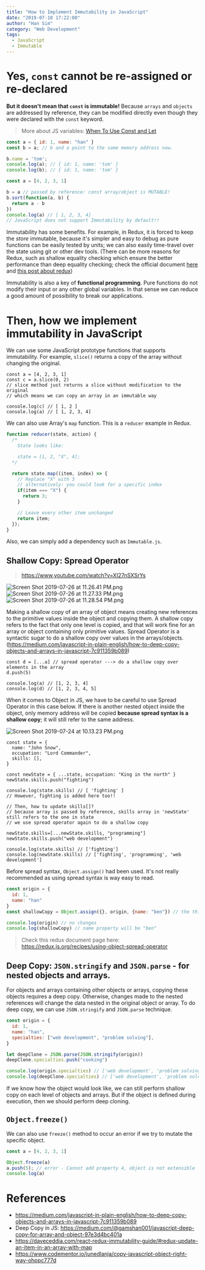 ```yaml
---
title: "How to Implement Immutability in JavaScript"
date: "2019-07-18 17:22:00"
author: "Han Sim"
category: "Web Development"
tags:
  - JavaScript
  - Immutable
---
```


# Yes, `const` cannot be re-assigned or re-declared

**But it doesn't mean that `const` is immutable!** Because `arrays` and `objects` are addressed by reference, they can be modified directly even though they were declared with the `const` keyword.

> More about JS variables: [When To Use Const and Let](https://blog.hansim.dev/javascript-when-to-use-const-and-let)

```JavaScript
const a = { id: 1, name: "han" }
const b = a; // b and a point to the same memory address now.

b.name = 'tom';
console.log(a); // { id: 1, name: 'tom' }
console.log(b); // { id: 1, name: 'tom' }
```

```JavaScript
const a = [4, 2, 3, 1]

b = a // passed by reference: const array/object is MUTABLE!
b.sort(function(a, b) {
  return a - b
})
console.log(a) // [ 1, 2, 3, 4]
// JavaScript does not support Immutability by default!!
```

Immutability has some benefits. For example, in Redux, it is forced to keep the _store_ immutable, because it's simpler and easy to debug as pure functions can be easily tested by units; we can also easily time-travel over the state using git or other dev tools. (There can be more reasons for Redux, such as shallow equality checking which ensure the better performance than deep equality checking; check the official document [here](https://redux.js.org/faq/immutable-data#what-are-the-benefits-of-immutability) and [this post about redux](https://www.toptal.com/javascript/immutability-in-javascript-using-redux))

Immutability is also a key of **functional programming**. Pure functions do not modify their input or any other global variables. In that sense we can reduce a good amount of possibility to break our applications.

# Then, how we implement immutability in JavaScript

We can use some JavaScript prototype functions that supports immutability. For example, `slice()` returns a copy of the array without changing the original.

```JavaScript{6}
const a = [4, 2, 3, 1]
const c = a.slice(0, 2)
// slice method just returns a slice without modification to the original
// which means we can copy an array in an immutable way

console.log(c) // [ 1, 2 ]
console.log(a) // [ 1, 2, 3, 4] 
```

We can also use Array's `map` function. This is a `reducer` example in Redux.

```JavaScript
function reducer(state, action) {
  /*
    State looks like:

    state = [1, 2, "X", 4];
  */

  return state.map((item, index) => {
    // Replace "X" with 3
    // alternatively: you could look for a specific index
    if(item === "X") {
      return 3;
    }

    // Leave every other item unchanged
    return item;
  });
}
```

Also, we can simply add a dependency such as `Immutable.js`.

## Shallow Copy: Spread Operator

> https://www.youtube.com/watch?v=XI27nSXSrYs

![Screen Shot 2019-07-26 at 11.26.41 PM.png](https://i.loli.net/2019/07/27/5d3bc4986723c48453.png)
![Screen Shot 2019-07-26 at 11.27.33 PM.png](https://i.loli.net/2019/07/27/5d3bc4b4ac4ae78221.png)
![Screen Shot 2019-07-26 at 11.28.54 PM.png](https://i.loli.net/2019/07/27/5d3bc506c143358411.png)

Making a shallow copy of an array of object means creating new references to the primitive values inside the object and copying them. A shallow copy refers to the fact that only one level is copied, and that will work fine for an array or object containing only primitive values. Spread Operator is a syntactic sugar to do a shallow copy over values in the arrays/objects. (https://medium.com/javascript-in-plain-english/how-to-deep-copy-objects-and-arrays-in-javascript-7c911359b089)

```JavaScript{1}
const d = [...a] // spread operator ---> do a shallow copy over elements in the array
d.push(5)

console.log(a) // [1, 2, 3, 4]
console.log(d) // [1, 2, 3, 4, 5]
```

When it comes to Object in JS, we have to be careful to use Spread Operator in this case below. If there is another nested object inside the object, only memory address will be copied **because spread syntax is a shallow copy**; it will still refer to the same address.

![Screen Shot 2019-07-24 at 10.13.23 PM.png](https://i.loli.net/2019/07/25/5d3910571b0c461801.png)

```JavaScript{7,18-19,21-22}
const state = {
  name: "John Snow",
  occupation: "Lord Commander",
  skills: [],
}

const newState = { ...state, occupation: "King in the north" }
newState.skills.push("fighting")

console.log(state.skills) // [ 'fighting' ]
// However, fighting is added here too!!

// Then, how to update skills[]?
// because array is passed by reference, skills array in 'newState' still refers to the one in state
// we use spread operator again to do a shallow copy

newState.skills=[...newState.skills, "programming"]
newState.skills.push("web development")

console.log(state.skills) // ['fighting']
console.log(newState.skills) // ['fighting', 'programming', 'web development']
```

Before spread syntax, `Object.assign()` had been used. It's not really recommended as using spread syntax is way easy to read.

```JavaScript
const origin = {
  id: 1,
  name: "han"
}
const shallowCopy = Object.assign({}, origin, {name: "ben"}) // the third arg is optional.

console.log(origin) // no changes
console.log(shallowCopy) // name property will be "ben"
```

> Check this redux document page here: https://redux.js.org/recipes/using-object-spread-operator

## Deep Copy: `JSON.stringify` and `JSON.parse` - for nested objects and arrays.

For objects and arrays containing other objects or arrays, copying these objects requires a deep copy. Otherwise, changes made to the nested references will change the data nested in the original object or array. To do deep copy, we can use `JSON.stringify` and `JSON.parse` technique.

```JavaScript
const origin = {
  id: 1,
  name: "han",
  specialties: ["web development", "problem solving"],
}

let deepClone = JSON.parse(JSON.stringify(origin))
deepClone.specialties.push("cooking")

console.log(origin.specialties) // ['web development', 'problem solving']
console.log(deepClone.specialties) // ['web development', 'problem solving', 'cooking']
```

If we know how the object would look like, we can still perform shallow copy on each level of objects and arrays. But if the object is defined during execution, then we should perform deep cloning.

## `Object.freeze()`

We can also use `freeze()` method to occur an error if we try to mutate the specific object.

```JavaScript
const a = [4, 2, 3, 1]

Object.freeze(a)
a.push(5); // error - Cannot add property 4, object is not extensible
console.log(a)
```

# References

- https://medium.com/javascript-in-plain-english/how-to-deep-copy-objects-and-arrays-in-javascript-7c911359b089
- Deep Copy in JS: https://medium.com/@gamshan001/javascript-deep-copy-for-array-and-object-97e3d4bc401a
- https://daveceddia.com/react-redux-immutability-guide/#redux-update-an-item-in-an-array-with-map
- https://www.codementor.io/junedlanja/copy-javascript-object-right-way-ohppc777d
